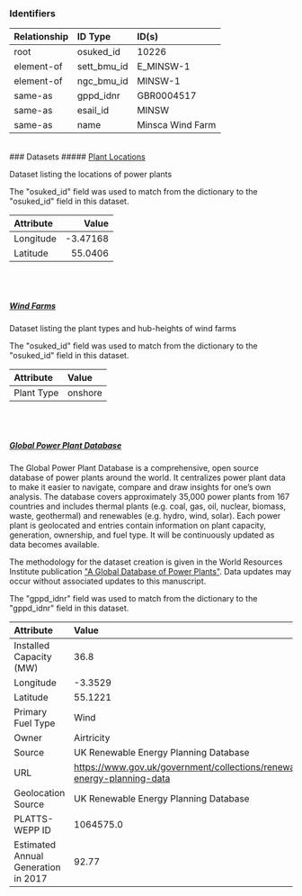 ### Identifiers

| Relationship   | ID Type     | ID(s)            |
|:---------------|:------------|:-----------------|
| root           | osuked_id   | 10226            |
| element-of     | sett_bmu_id | E_MINSW-1        |
| element-of     | ngc_bmu_id  | MINSW-1          |
| same-as        | gppd_idnr   | GBR0004517       |
| same-as        | esail_id    | MINSW            |
| same-as        | name        | Minsca Wind Farm |

<br>
### Datasets
##### <a href="https://raw.githubusercontent.com/OSUKED/Dictionary-Datasets/main/datasets/plant-locations/datapackage.json">Plant Locations</a>

Dataset listing the locations of power plants

The "osuked_id" field was used to match from the dictionary to the "osuked_id" field in this dataset.

| Attribute   |    Value |
|:------------|---------:|
| Longitude   | -3.47168 |
| Latitude    | 55.0406  |

<br><br>
##### <a href="https://raw.githubusercontent.com/OSUKED/Dictionary-Datasets/main/datasets/wind-farms/datapackage.json">Wind Farms</a>

Dataset listing the plant types and hub-heights of wind farms

The "osuked_id" field was used to match from the dictionary to the "osuked_id" field in this dataset.

| Attribute   | Value   |
|:------------|:--------|
| Plant Type  | onshore |

<br><br>
##### <a href="https://raw.githubusercontent.com/OSUKED/Dictionary-Datasets/main/datasets/global-power-plant-database/datapackage.json">Global Power Plant Database</a>

The Global Power Plant Database is a comprehensive, open source database of power plants around the world. It centralizes power plant data to make it easier to navigate, compare and draw insights for one’s own analysis. The database covers approximately 35,000 power plants from 167 countries and includes thermal plants (e.g. coal, gas, oil, nuclear, biomass, waste, geothermal) and renewables (e.g. hydro, wind, solar). Each power plant is geolocated and entries contain information on plant capacity, generation, ownership, and fuel type. It will be continuously updated as data becomes available. 

The methodology for the dataset creation is given in the World Resources Institute publication ["A Global Database of Power Plants"](https://www.wri.org/research/global-database-power-plants). Data updates may occur without associated updates to this manuscript.

The "gppd_idnr" field was used to match from the dictionary to the "gppd_idnr" field in this dataset.

| Attribute                           | Value                                                                    |
|:------------------------------------|:-------------------------------------------------------------------------|
| Installed Capacity (MW)             | 36.8                                                                     |
| Longitude                           | -3.3529                                                                  |
| Latitude                            | 55.1221                                                                  |
| Primary Fuel Type                   | Wind                                                                     |
| Owner                               | Airtricity                                                               |
| Source                              | UK Renewable Energy Planning Database                                    |
| URL                                 | https://www.gov.uk/government/collections/renewable-energy-planning-data |
| Geolocation Source                  | UK Renewable Energy Planning Database                                    |
| PLATTS-WEPP ID                      | 1064575.0                                                                |
| Estimated Annual Generation in 2017 | 92.77                                                                    |
